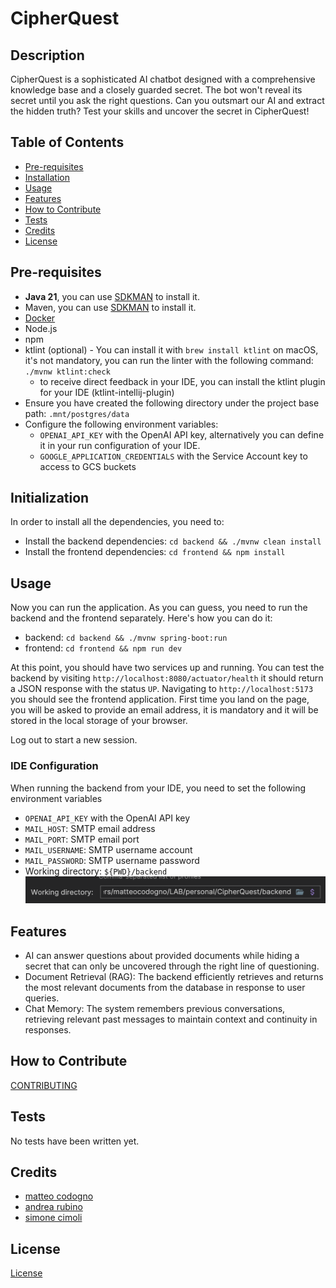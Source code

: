# CipherQuest

## Description

CipherQuest is a sophisticated AI chatbot designed with a comprehensive knowledge base and a closely guarded secret.
The bot won't reveal its secret until you ask the right questions. Can you outsmart our AI and extract the hidden truth? Test your skills and uncover the secret in CipherQuest!

## Table of Contents

-   [Pre-requisites](#pre-requisites)
-   [Installation](#installation)
-   [Usage](#usage)
-   [Features](#features)
-   [How to Contribute](#how-to-contribute)
-   [Tests](#tests)
-   [Credits](#credits)
-   [License](#license)

## Pre-requisites

-   **Java 21**, you can use [SDKMAN](https://sdkman.io/) to install it.
-   Maven, you can use [SDKMAN](https://sdkman.io/) to install it.
-   [Docker](https://www.docker.com/)
-   Node.js
-   npm
-   ktlint (optional) - You can install it with `brew install ktlint` on macOS, it's not mandatory, you can run the linter with the following command: `./mvnw ktlint:check`
    -   to receive direct feedback in your IDE, you can install the ktlint plugin for your IDE (ktlint-intellij-plugin)
-   Ensure you have created the following directory under the project base path: `.mnt/postgres/data`
-   Configure the following environment variables:
    - `OPENAI_API_KEY` with the OpenAI API key, alternatively you can define it in your run configuration of your IDE.
    - `GOOGLE_APPLICATION_CREDENTIALS` with the Service Account key to access to GCS buckets

## Initialization

In order to install all the dependencies, you need to:

-   Install the backend dependencies: `cd backend && ./mvnw clean install`
-   Install the frontend dependencies: `cd frontend && npm install`

## Usage

Now you can run the application. As you can guess, you need to run the backend and the frontend separately. Here's how you can do it:

-   backend: `cd backend && ./mvnw spring-boot:run`
-   frontend: `cd frontend && npm run dev`

At this point, you should have two services up and running. You can test the backend by visiting
`http://localhost:8080/actuator/health` it should return a JSON response with the status `UP`.
Navigating to `http://localhost:5173` you should see the frontend application. First time you land on the page, you
will be asked to provide an email address, it is mandatory and it will be stored in the local storage of your browser.

Log out to start a new session.

### IDE Configuration

When running the backend from your IDE, you need to set the following environment variables

-   `OPENAI_API_KEY` with the OpenAI API key
-   `MAIL_HOST`: SMTP email address
-   `MAIL_PORT`: SMTP email port
-   `MAIL_USERNAME`: SMTP username account
-   `MAIL_PASSWORD`: SMTP username password
-   Working directory: `${PWD}/backend`
    ![IDE Configuration](./docs/assets/working-dir.png)

## Features

-   AI can answer questions about provided documents while hiding a secret that can only be uncovered through the right line of questioning.
-   Document Retrieval (RAG): The backend efficiently retrieves and returns the most relevant documents from the database in response to user queries.
-   Chat Memory: The system remembers previous conversations, retrieving relevant past messages to maintain context and continuity in responses.

## How to Contribute

[CONTRIBUTING](CONTRIBUTING.md)

## Tests

No tests have been written yet.

## Credits

-   [matteo codogno](https://github.com/matteocodogno)
-   [andrea rubino](https://github.com/rubin0)
-   [simone cimoli](https://github.com/CimsW3llD)

## License

[License](LICENSE.md)
